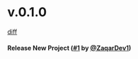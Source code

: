 # v.0.1.0

[diff](https://github.com/PerfectDevloper/ToolJet)

#### Release New Project ([#1](https://github.com/PerfectDevloper/ToolJet/pull/1) by [@ZaqarDev1](https://github.com/ZaqarDev1))
